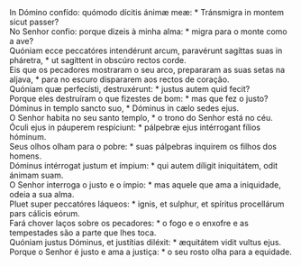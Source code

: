 <div class="grid grid-cols-2 gap-3">
<div class="dropcap text-justify">In Dómino confído: quómodo dícitis ánimæ meæ: * Tránsmigra in montem sicut passer?</div>
<div class="dropcap text-justify">No Senhor confio: porque dizeis à minha alma: * migra para o monte como a ave?</div>
<div class="text-justify">Quóniam ecce peccatóres intendérunt arcum, paravérunt sagíttas suas in pháretra, * ut sagíttent in obscúro rectos corde.</div>
<div class="text-justify">Eis que os pecadores mostraram o seu arco, prepararam as suas setas na aljava, * para no escuro dispararem aos rectos de coração.</div>
<div class="text-justify">Quóniam quæ perfecísti, destruxérunt: * justus autem quid fecit?</div>
<div class="text-justify">Porque eles destruíram o que fizestes de bom: * mas que fez o justo?</div>
<div class="text-justify">Dóminus in templo sancto suo, * Dóminus in cælo sedes ejus.</div>
<div class="text-justify">O Senhor habita no seu santo templo, * o trono do Senhor está no céu.</div>
<div class="text-justify">Óculi ejus in páuperem respíciunt: * pálpebræ ejus intérrogant fílios hóminum.</div>
<div class="text-justify">Seus olhos olham para o pobre: * suas pálpebras inquirem os filhos dos homens.</div>
<div class="text-justify">Dóminus intérrogat justum et ímpium: * qui autem díligit iniquitátem, odit ánimam suam.</div>
<div class="text-justify">O Senhor interroga o justo e o ímpio: * mas aquele que ama a iniquidade, odeia a sua alma.</div>
<div class="text-justify">Pluet super peccatóres láqueos: * ignis, et sulphur, et spíritus procellárum pars cálicis eórum.</div>
<div class="text-justify">Fará chover laços sobre os pecadores: * o fogo e o enxofre e as tempestades são a parte que lhes toca.</div>
<div class="text-justify">Quóniam justus Dóminus, et justítias diléxit: * æquitátem vidit vultus ejus.</div>
<div class="text-justify">Porque o Senhor é justo e ama a justiça: * o seu rosto olha para a equidade.</div>
</div>
